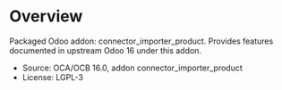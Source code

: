 # Overview

Packaged Odoo addon: connector_importer_product. Provides features documented in upstream Odoo 16 under this addon.

- Source: OCA/OCB 16.0, addon connector_importer_product
- License: LGPL-3
